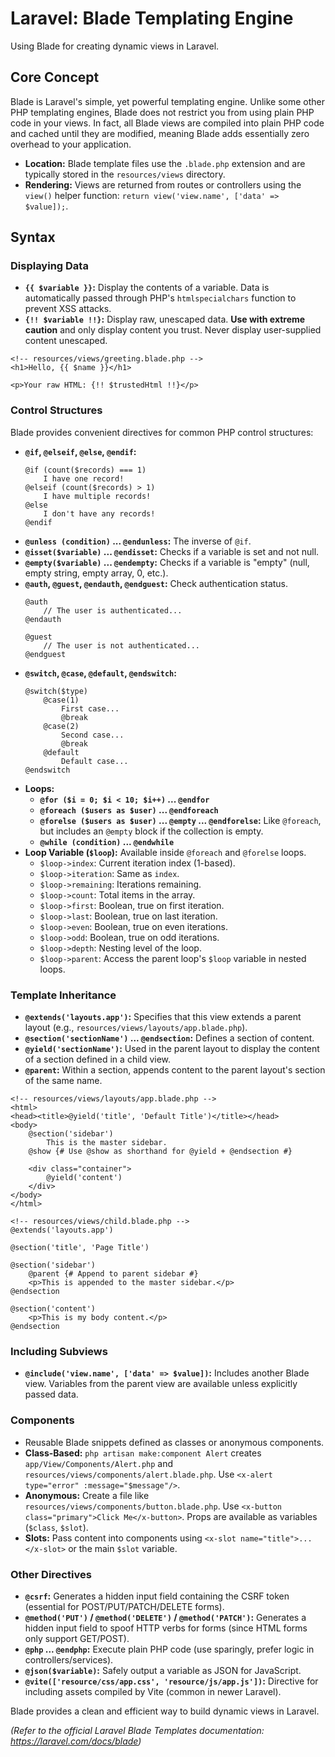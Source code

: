 # Laravel: Blade Templating Engine

Using Blade for creating dynamic views in Laravel.

## Core Concept

Blade is Laravel's simple, yet powerful templating engine. Unlike some other PHP templating engines, Blade does not restrict you from using plain PHP code in your views. In fact, all Blade views are compiled into plain PHP code and cached until they are modified, meaning Blade adds essentially zero overhead to your application.

*   **Location:** Blade template files use the `.blade.php` extension and are typically stored in the `resources/views` directory.
*   **Rendering:** Views are returned from routes or controllers using the `view()` helper function: `return view('view.name', ['data' => $value]);`.

## Syntax

### Displaying Data

*   **`{{ $variable }}`:** Display the contents of a variable. Data is automatically passed through PHP's `htmlspecialchars` function to prevent XSS attacks.
*   **`{!! $variable !!}`:** Display raw, unescaped data. **Use with extreme caution** and only display content you trust. Never display user-supplied content unescaped.

```blade
<!-- resources/views/greeting.blade.php -->
<h1>Hello, {{ $name }}</h1>

<p>Your raw HTML: {!! $trustedHtml !!}</p>
```

### Control Structures

Blade provides convenient directives for common PHP control structures:

*   **`@if`, `@elseif`, `@else`, `@endif`:**
    ```blade
    @if (count($records) === 1)
        I have one record!
    @elseif (count($records) > 1)
        I have multiple records!
    @else
        I don't have any records!
    @endif
    ```
*   **`@unless (condition)` ... `@endunless`:** The inverse of `@if`.
*   **`@isset($variable)` ... `@endisset`:** Checks if a variable is set and not null.
*   **`@empty($variable)` ... `@endempty`:** Checks if a variable is "empty" (null, empty string, empty array, 0, etc.).
*   **`@auth`, `@guest`, `@endauth`, `@endguest`:** Check authentication status.
    ```blade
    @auth
        // The user is authenticated...
    @endauth

    @guest
        // The user is not authenticated...
    @endguest
    ```
*   **`@switch`, `@case`, `@default`, `@endswitch`:**
    ```blade
    @switch($type)
        @case(1)
            First case...
            @break
        @case(2)
            Second case...
            @break
        @default
            Default case...
    @endswitch
    ```
*   **Loops:**
    *   **`@for ($i = 0; $i < 10; $i++)` ... `@endfor`**
    *   **`@foreach ($users as $user)` ... `@endforeach`**
    *   **`@forelse ($users as $user)` ... `@empty` ... `@endforelse`:** Like `@foreach`, but includes an `@empty` block if the collection is empty.
    *   **`@while (condition)` ... `@endwhile`**
*   **Loop Variable (`$loop`):** Available inside `@foreach` and `@forelse` loops.
    *   `$loop->index`: Current iteration index (1-based).
    *   `$loop->iteration`: Same as `index`.
    *   `$loop->remaining`: Iterations remaining.
    *   `$loop->count`: Total items in the array.
    *   `$loop->first`: Boolean, true on first iteration.
    *   `$loop->last`: Boolean, true on last iteration.
    *   `$loop->even`: Boolean, true on even iterations.
    *   `$loop->odd`: Boolean, true on odd iterations.
    *   `$loop->depth`: Nesting level of the loop.
    *   `$loop->parent`: Access the parent loop's `$loop` variable in nested loops.

### Template Inheritance

*   **`@extends('layouts.app')`:** Specifies that this view extends a parent layout (e.g., `resources/views/layouts/app.blade.php`).
*   **`@section('sectionName')` ... `@endsection`:** Defines a section of content.
*   **`@yield('sectionName')`:** Used in the parent layout to display the content of a section defined in a child view.
*   **`@parent`:** Within a section, appends content to the parent layout's section of the same name.

```blade
<!-- resources/views/layouts/app.blade.php -->
<html>
<head><title>@yield('title', 'Default Title')</title></head>
<body>
    @section('sidebar')
        This is the master sidebar.
    @show {# Use @show as shorthand for @yield + @endsection #}

    <div class="container">
        @yield('content')
    </div>
</body>
</html>
```
```blade
<!-- resources/views/child.blade.php -->
@extends('layouts.app')

@section('title', 'Page Title')

@section('sidebar')
    @parent {# Append to parent sidebar #}
    <p>This is appended to the master sidebar.</p>
@endsection

@section('content')
    <p>This is my body content.</p>
@endsection
```

### Including Subviews

*   **`@include('view.name', ['data' => $value])`:** Includes another Blade view. Variables from the parent view are available unless explicitly passed data.

### Components

*   Reusable Blade snippets defined as classes or anonymous components.
*   **Class-Based:** `php artisan make:component Alert` creates `app/View/Components/Alert.php` and `resources/views/components/alert.blade.php`. Use `<x-alert type="error" :message="$message"/>`.
*   **Anonymous:** Create a file like `resources/views/components/button.blade.php`. Use `<x-button class="primary">Click Me</x-button>`. Props are available as variables (`$class`, `$slot`).
*   **Slots:** Pass content into components using `<x-slot name="title">...</x-slot>` or the main `$slot` variable.

### Other Directives

*   **`@csrf`:** Generates a hidden input field containing the CSRF token (essential for POST/PUT/PATCH/DELETE forms).
*   **`@method('PUT')` / `@method('DELETE')` / `@method('PATCH')`:** Generates a hidden input field to spoof HTTP verbs for forms (since HTML forms only support GET/POST).
*   **`@php` ... `@endphp`:** Execute plain PHP code (use sparingly, prefer logic in controllers/services).
*   **`@json($variable)`:** Safely output a variable as JSON for JavaScript.
*   **`@vite(['resource/css/app.css', 'resource/js/app.js'])`:** Directive for including assets compiled by Vite (common in newer Laravel).

Blade provides a clean and efficient way to build dynamic views in Laravel.

*(Refer to the official Laravel Blade Templates documentation: https://laravel.com/docs/blade)*
